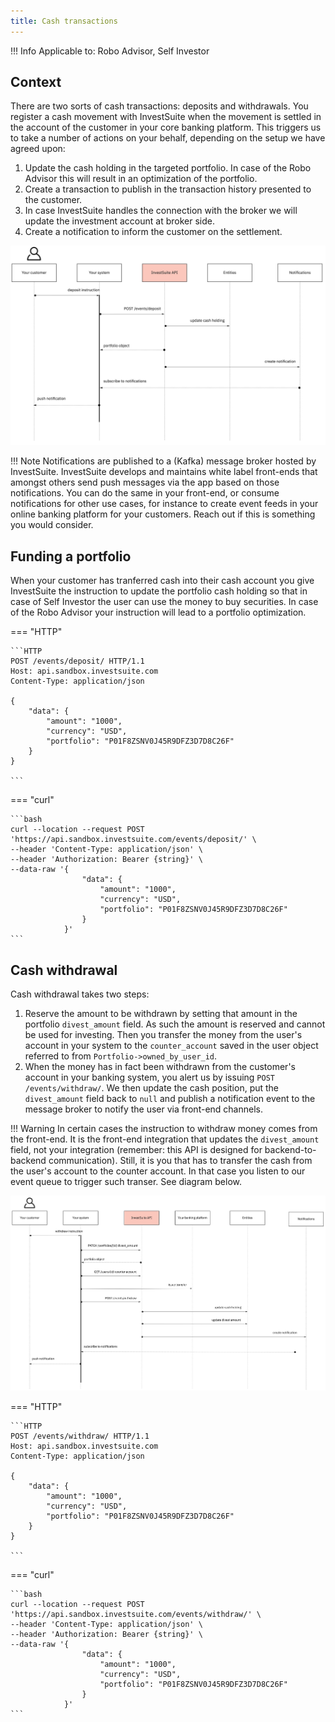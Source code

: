 ```yaml
---
title: Cash transactions
---
```


!!! Info
    Applicable to: Robo Advisor, Self Investor

## Context

There are two sorts of cash transactions: deposits and withdrawals. You register a cash movement with InvestSuite when the movement is settled in the account of the customer in your core banking platform. This triggers us to take a number of actions on your behalf, depending on the setup we have agreed upon:

1. Update the cash holding in the targeted portfolio. In case of the Robo Advisor this will result in an optimization of the portfolio.
2. Create a transaction to publish in the transaction history presented to the customer.
3. In case InvestSuite handles the connection with the broker we will update the investment account at broker side.
4. Create a notification to inform the customer on the settlement. 

![Funding flow](../img/deposit_sd.jpg)

!!! Note
    Notifications are published to a (Kafka) message broker hosted by InvestSuite. InvestSuite develops and maintains white label front-ends that amongst others send push messages via the app based on those notifications. You can do the same in your front-end, or consume notifications for other use cases, for instance to create event feeds in your online banking platform for your customers. Reach out if this is something you would consider.

## Funding a portfolio

When your customer has tranferred cash into their cash account you give InvestSuite the instruction to update the portfolio cash holding so that in case of Self Investor the user can use the money to buy securities. In case of the Robo Advisor your instruction will lead to a portfolio optimization.

=== "HTTP"

    ```HTTP 
    POST /events/deposit/ HTTP/1.1
    Host: api.sandbox.investsuite.com
    Content-Type: application/json

    {
        "data": {
            "amount": "1000",
            "currency": "USD",
            "portfolio": "P01F8ZSNV0J45R9DFZ3D7D8C26F"
        }
    }

    ```

=== "curl"

    ```bash
    curl --location --request POST 'https://api.sandbox.investsuite.com/events/deposit/' \
    --header 'Content-Type: application/json' \
    --header 'Authorization: Bearer {string}' \
    --data-raw '{
                    "data": {
                        "amount": "1000",
                        "currency": "USD",
                        "portfolio": "P01F8ZSNV0J45R9DFZ3D7D8C26F"
                    }
                }'
    ```

## Cash withdrawal

Cash withdrawal takes two steps:

1. Reserve the amount to be withdrawn by setting that amount in the portfolio `divest_amount` field. As such the amount is reserved and cannot be used for investing. Then you transfer the money from the user's account in your system to the `counter_account` saved in the user object referred to from `Portfolio->owned_by_user_id`.
2. When the money has in fact been withdrawn from the customer's account in your banking system, you alert us by issuing `POST /events/withdraw/`. We then update the cash position, put the `divest_amount` field back to `null` and publish a notification event to the message broker to notify the user via front-end channels.

!!! Warning
    In certain cases the instruction to withdraw money comes from the front-end. It is the front-end integration that updates the `divest_amount` field, not your integration (remember: this API is designed for backend-to-backend communication). Still, it is you that has to transfer the cash from the user's account to the counter account. In that case you listen to our event queue to trigger such transer. See diagram below. 

![Withdrawal flow](../img/withdraw_sd.jpg)

=== "HTTP"

    ```HTTP 
    POST /events/withdraw/ HTTP/1.1
    Host: api.sandbox.investsuite.com
    Content-Type: application/json

    {
        "data": {
            "amount": "1000",
            "currency": "USD",
            "portfolio": "P01F8ZSNV0J45R9DFZ3D7D8C26F"
        }
    }

    ```

=== "curl"

    ```bash
    curl --location --request POST 'https://api.sandbox.investsuite.com/events/withdraw/' \
    --header 'Content-Type: application/json' \
    --header 'Authorization: Bearer {string}' \
    --data-raw '{
                    "data": {
                        "amount": "1000",
                        "currency": "USD",
                        "portfolio": "P01F8ZSNV0J45R9DFZ3D7D8C26F"
                    }
                }'
    ```